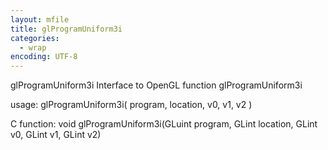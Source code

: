 ```yaml
---
layout: mfile
title: glProgramUniform3i
categories:
  - wrap
encoding: UTF-8
---
```


glProgramUniform3i  Interface to OpenGL function glProgramUniform3i

usage:  glProgramUniform3i( program, location, v0, v1, v2 )

C function:  void glProgramUniform3i(GLuint program, GLint location, GLint v0, GLint v1, GLint v2)